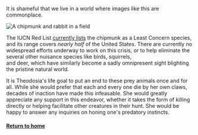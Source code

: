 It is shameful that we live in a world where images like this are commonplace.

![A chipmunk and rabbit in a field](https://upload.wikimedia.org/wikipedia/commons/a/a0/Rabitty-and-chip_%28peanut-and-carrot-related%29-Zoom.jpg)

The IUCN Red List [currently lists](https://www.iucnredlist.org/species/42583/115191543) the chipmunk as a Least Concern species, and its range covers _nearly half_ of the 
United States. There are currently no widespread efforts underway to work on this crisis, or to help eliminate the several other nuisance species like birds, squirrels,  
and deer, which have similarly become a sadly omnipresent sight blighting the pristine natural world.

It is Theodosia's life goal to put an end to these prey animals once and for all. While she would prefer that each and every one die by her own claws, decades of 
inaction have made this infeasable. She would greatly appreciate any support in this endeavor, whether it takes the form of killing directly or helping facilitate other 
creatures in their hunt. She would be happy to answer any inquiries on honing one's predatory instincts. 

#### [Return to home](README.md)
